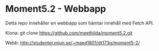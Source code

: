 # Moment5.2 - Webbapp

Detta repo innehåller en webbapp som hämtar innehåll med Fetch API.

Klona: git clone https://github.com/meethilda/moment5.2.git

Webb: http://studenter.miun.se/~maed1801/dt173g/moment5-2/
